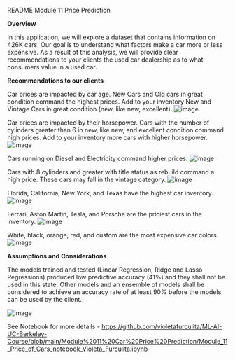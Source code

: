README Module 11 Price Prediction 

**Overview**

In this application, we will explore a dataset that contains information on 426K cars. Our goal is to understand what factors make a car more or less expensive. As a result of this analysis, we will provide clear recommendations to your clients the used car dealership as to what consumers value in a used car.


**Recommendations to our clients**

Car prices are impacted by car age. New Cars and Old cars in great condition command the highest prices. Add to your inventory New and Vintage Cars in great condition (new, like new, excellent).
![image](https://github.com/violetafurculita/ML-AI-UC-Berkeley-Course/assets/147281922/80c9f433-bbd7-4240-9424-9eab3099e694)

Car prices are impacted by their horsepower. Cars with the number of cylinders greater than 6 in new, like new, and excellent condition command high prices. Add to your inventory more cars with higher horsepower.
![image](https://github.com/violetafurculita/ML-AI-UC-Berkeley-Course/assets/147281922/5d34fc15-707c-4ac8-9a36-93cd76be9e80)

Cars running on Diesel and Electricity command higher prices.
![image](https://github.com/violetafurculita/ML-AI-UC-Berkeley-Course/assets/147281922/c01e1950-bd8d-49cc-8f0d-f154c36bd23c)

Cars with 8 cylinders and greater with title status as rebuild command a high price. These cars may fall in the vintage category.
![image](https://github.com/violetafurculita/ML-AI-UC-Berkeley-Course/assets/147281922/982af9cb-a510-4fc4-8b71-c641d4eca849)


Florida, California, New York, and Texas have the highest car inventory.
![image](https://github.com/violetafurculita/ML-AI-UC-Berkeley-Course/assets/147281922/98f38329-4e40-4493-a72c-9ea9c7a63f6d)



Ferrari, Aston Martin, Tesla, and Porsche are the priciest cars in the inventory.
![image](https://github.com/violetafurculita/ML-AI-UC-Berkeley-Course/assets/147281922/fca5e29d-6e5c-45fe-995d-ef2660855c03)



White, black, orange, red, and custom are the most expensive car colors.
![image](https://github.com/violetafurculita/ML-AI-UC-Berkeley-Course/assets/147281922/ffa90f24-0074-4e74-9391-01346ad581e1)



**Assumptions and Considerations**

The models trained and tested (Linear Regression, Ridge and Lasso Regressions) produced low predictive accuracy (41%) and they shall not be used in this state. Other models and an ensemble of models shall be considered to achieve an accuracy rate of at least 90% before the models can be used by the client.

![image](https://github.com/violetafurculita/ML-AI-UC-Berkeley-Course/assets/147281922/6a58138b-67a5-4444-ab87-0513916435d5)


See Notebook for more details - https://github.com/violetafurculita/ML-AI-UC-Berkeley-Course/blob/main/Module%2011%20Car%20Price%20Prediction/Module_11_Price_of_Cars_notebook_Violeta_Furculita.ipynb
